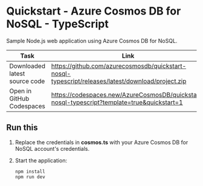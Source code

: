 # Quickstart - Azure Cosmos DB for NoSQL - TypeScript

Sample Node.js web application using Azure Cosmos DB for NoSQL.

| Task | Link |
| --- | --- |
| Downloaded latest source code | <https://github.com/azurecosmosdb/quickstart-nosql-typescript/releases/latest/download/project.zip> |
| Open in GitHub Codespaces | <https://codespaces.new/AzureCosmosDB/quickstart-nosql-typescript?template=true&quickstart=1> |

## Run this

1. Replace the credentials in **cosmos.ts** with your Azure Cosmos DB for NoSQL account's credentials.

1. Start the application:

    ```shell
    npm install
    npm run dev
    ```